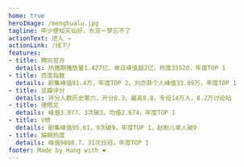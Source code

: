 ```yaml
---
home: true
heroImage: /menghualu.jpg
tagline: 年少便知天仙好，东京一梦忘不了
actionText: 进入 →
actionLink: /线下/
features:
- title: 腾讯官方
  details: 热播期播放量1.427亿，单日峰值超2亿，热度33520，年度TOP 1
- title: 百度指数
  details: 剧集峰值91.4万，年度TOP 2，刘亦菲个人峰值33.09万，年度TOP 1
- title: 豆瓣评分
  details: 评分人数历史第六，开分8.3，最高8.8，专组14万人，8.2万讨论帖
- title: 德塔文
  details: 峰值3.077，3次破3，均值2.674，年度TOP 1
- title: V榜
  details: 剧集峰值95.61，9次破9，年度TOP 1，赵盼儿单人破9
- title: 猫眼热度
  details: 峰值9888.7，31次日冠，年度TOP 1
footer: Made by Hang with ❤️
---
```

